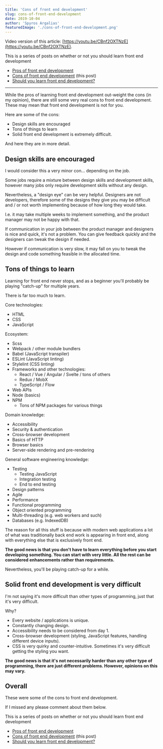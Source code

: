 ```yaml
---
title: 'Cons of front end development'
slug: cons-of-front-end-development
date: 2019-10-04
author: 'Spyros Argalias'
featuredImage: './cons-of-front-end-development.png'
---
```


Video version of this article: [https://youtu.be/CBnf2OXTNzE](https://youtu.be/CBnf2OXTNzE).

This is a series of posts on whether or not you should learn front end development
- [Pros of front end development](/blog/pros-of-front-end-development/)
- [Cons of front end development](/blog/cons-of-front-end-development/) (this post)
- [Should you learn front end development?](/blog/should-you-learn-front-end-development/)

---

While the pros of learning front end development out-weight the cons (in my opinion), there are still some very real cons to front end development. These may mean that front end development is not for you.

Here are some of the cons:
- Design skills are encouraged
- Tons of things to learn
- Solid front end development is extremely difficult.

And here they are in more detail.


## Design skills are encouraged

I would consider this a very minor con... depending on the job.

Some jobs require a mixture between design skills and development skills, however many jobs only require development skills without any design.

Nevertheless, a "design eye" can be very helpful. Designers are not developers, therefore some of the designs they give you may be difficult and / or not worth implementing because of how long they would take.

I.e. it may take multiple weeks to implement something, and the product manager may not be happy with that.

If communication in your job between the product manager and designers is nice and quick, it's not a problem. You can give feedback quickly and the designers can tweak the design if needed.

However if communication is very slow, it may fall on you to tweak the design and code something feasible in the allocated time.


## Tons of things to learn

Learning for front end never stops, and as a beginner you'll probably be playing "catch-up" for multiple years.

There is far too much to learn.

Core technologies:
- HTML
- CSS
- JavaScript

Ecosystem:
- Scss
- Webpack / other module bundlers
- Babel (JavaScript transpiler)
- ESLint (JavaScript linting)
- Stylelint (CSS linting)
- Frameworks and other technologies:
  - React / Vue / Angular / Svelte / tons of others
  - Redux / MobX
  - TypeScript / Flow
- Web APIs
- Node (basics)
- NPM
  - Tons of NPM packages for various things

Domain knowledge:
- Accessibility
- Security & authentication
- Cross-browser development
- Basics of HTTP
- Browser basics
- Server-side rendering and pre-rendering

General software engineering knowledge:
- Testing
  - Testing JavaScript
  - Integration testing
  - End to end testing
- Design patterns
- Agile
- Performance
- Functional programming
- Object oriented programming
- Multi-threading (e.g. web workers and such)
- Databases (e.g. IndexedDB)

The reason for all this stuff is because with modern web applications a lot of what was traditionally back end work is appearing in front end, along with everything else that is exclusively front end.

**The good news is that you don't have to learn everything before you start developing something. You can start with very little. All the rest can be considered enhancements rather than requirements.**

Nevertheless, you'll be playing catch-up for a while.


## Solid front end development is very difficult

I'm not saying it's more difficult than other types of programming, just that it's very difficult.

Why?
- Every website / applications is unique.
- Constantly changing design.
- Accessibility needs to be considered from day 1.
- Cross-browser development (styling, JavaScript features, handling different device inputs).
- CSS is very quirky and counter-intuitive. Sometimes it's very difficult getting the styling you want.

**The good news is that it's not necessarily harder than any other type of programming, there are just different problems. However, opinions on this may vary.**


## Overall

These were some of the cons to front end development.

If I missed any please comment about them below.


This is a series of posts on whether or not you should learn front end development
- [Pros of front end development](/blog/pros-of-front-end-development/)
- [Cons of front end development](/blog/cons-of-front-end-development/) (this post)
- [Should you learn front end development?](/blog/should-you-learn-front-end-development/)

